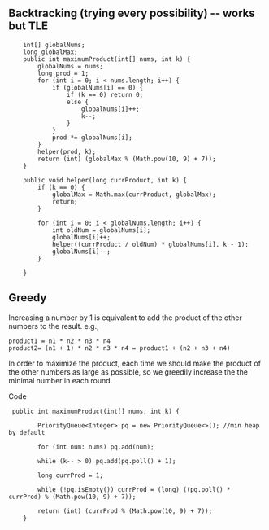 ## Backtracking (trying every possibility) -- works but TLE
```
    int[] globalNums;
    long globalMax;
    public int maximumProduct(int[] nums, int k) {
        globalNums = nums;
        long prod = 1;
        for (int i = 0; i < nums.length; i++) {
            if (globalNums[i] == 0) {
                if (k == 0) return 0;
                else {
                    globalNums[i]++;
                    k--;
                }
            } 
            prod *= globalNums[i];
        }
        helper(prod, k);
        return (int) (globalMax % (Math.pow(10, 9) + 7));
    }
    
    public void helper(long currProduct, int k) {
        if (k == 0) {
            globalMax = Math.max(currProduct, globalMax);
            return;
        }
        
        for (int i = 0; i < globalNums.length; i++) {
            int oldNum = globalNums[i];
            globalNums[i]++;    
            helper((currProduct / oldNum) * globalNums[i], k - 1);
            globalNums[i]--;
        }
        
    }
```


## Greedy

Increasing a number by 1 is equivalent to add the product of the other numbers to the result. 
e.g., 
```
product1 = n1 * n2 * n3 * n4
product2= (n1 + 1) * n2 * n3 * n4 = product1 + (n2 + n3 + n4)
```
In order to maximize the product, each time we should make the product of the other numbers as large as possible, so we greedily increase the the minimal number in each round.

Code
```
 public int maximumProduct(int[] nums, int k) {
           
        PriorityQueue<Integer> pq = new PriorityQueue<>(); //min heap by default
        
        for (int num: nums) pq.add(num);
        
        while (k-- > 0) pq.add(pq.poll() + 1);
        
        long currProd = 1;
        
        while (!pq.isEmpty()) currProd = (long) ((pq.poll() * currProd) % (Math.pow(10, 9) + 7));
        
        return (int) (currProd % (Math.pow(10, 9) + 7));
    }
```
